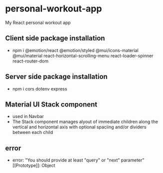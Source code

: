 # personal-workout-app
My React personal workout app

## Client side package installation
- npm i @emotion/react @emotion/styled @mui/icons-material @mui/material react-horizontal-scrolling-menu react-loader-spinner react-router-dom

## Server side package installation
- npm i cors dotenv express


## Material UI Stack component
- used in Navbar
- The Stack component manages alyout of immediate children along the vertical and horizontal axis with optional spaciing and/or dividers between each child


## error
- error: "You should provide at least \"query\" or \"next\" parameter"
[[Prototype]]: Object
